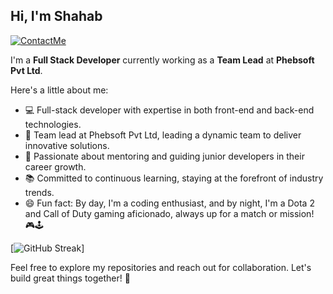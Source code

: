 ## Hi, I'm Shahab

[![ContactMe](https://img.shields.io/badge/ContactMe-red?style=flat-square&logo=Gmail&logoColor=white&link=mailto:shahab897@gmail.com)](mailto:shahab897@gmail.com)

I'm a **Full Stack Developer** currently working as a **Team Lead** at **Phebsoft Pvt Ltd**.

Here's a little about me:

- 💻 Full-stack developer with expertise in both front-end and back-end technologies.
- 🚀 Team lead at Phebsoft Pvt Ltd, leading a dynamic team to deliver innovative solutions.
- 🌟 Passionate about mentoring and guiding junior developers in their career growth.
- 📚 Committed to continuous learning, staying at the forefront of industry trends.
- 😄 Fun fact: By day, I'm a coding enthusiast, and by night, I'm a Dota 2 and Call of Duty gaming aficionado, always up for a match or mission! 🎮🕹️

[![GitHub Streak](https://github-readme-streak-stats-sandy.vercel.app?user=shahab897&theme=gruvbox)]

Feel free to explore my repositories and reach out for collaboration. Let's build great things together! 🌟
